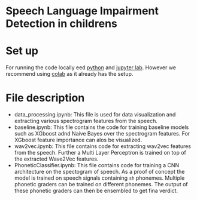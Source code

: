 # Speech Language Impairment Detection in childrens

# Set up 

For running the code locally eed [python](https://www.python.org/downloads/) and [jupyter lab](https://jupyter.org/install). However we recommend using [colab](https://colab.research.google.com/) as it already has the setup.

# File description

- data_processing.ipynb: This file is used for data visualization and extracting various spectrogram features from the speech.
- baseline.ipynb: This file contains the code for training baseline models such as XGboost adnd Naive Bayes over the spectrogram features. For XGboost feature importance can alos be visualized.
- wav2vec.ipynb: This file contains code for extracting wav2vec features from the speech. Further a Multi Layer Perceptron is trained on top of the extracted Wave2Vec features.
- PhoneticClassifier.ipynb: This file contains code for training a CNN architecture on the spectogram of speech. As a proof of concept the model is trained on speech signals containing `sh` phonemes. Multiple phonetic graders can be trained on different phonemes. The output of these phonetic graders can then be ensembled to get fina verdict.


